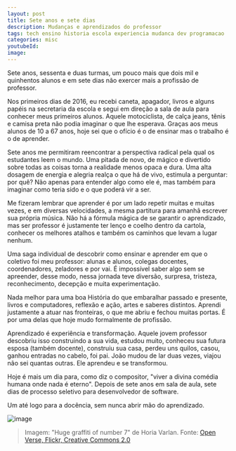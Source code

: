 ```yaml
---
layout: post
title: Sete anos e sete dias
description: Mudanças e aprendizados do professor
tags: tech ensino historia escola experiencia mudanca dev programacao
categories: misc
youtubeId:
image:
---
```


Sete anos, sessenta e duas turmas, um pouco mais que dois mil e quinhentos alunos e em sete dias não exercer mais a profissão de professor.

Nos primeiros dias de 2016, eu recebi caneta, apagador, livros e alguns papéis na secretaria da escola e segui em direção a sala de aula para conhecer meus primeiros alunos. Aquele motociclista, de calça jeans, tênis e camisa preta não podia imaginar o que lhe esperava. Graças aos meus alunos de 10 a 67 anos, hoje sei que o ofício é o de ensinar mas o trabalho é o de aprender.

Sete anos me permitiram reencontrar a perspectiva radical pela qual os estudantes leem o mundo. Uma pitada de novo, de mágico e divertido sobre todas as coisas torna a realidade menos opaca e dura. Uma alta dosagem de energia e alegria realça o que há de vivo, estimula a perguntar: por quê? Não apenas para entender algo como ele é, mas também para imaginar como teria sido e o que poderá vir a ser. 

Me fizeram lembrar que aprender é por um lado repetir muitas e muitas vezes, e em diversas velocidades, a mesma partitura para amanhã escrever sua própria música. Não há a fórmula mágica de se garantir o aprendizado, mas ser professor é justamente ter lenço e coelho dentro da cartola, conhecer os melhores atalhos e também os caminhos que levam a lugar nenhum.

Uma saga individual de descobrir como ensinar e aprender em que o coletivo foi meu professor: alunas e alunos, colegas docentes, coordenadores, zeladores e por vai. É impossível saber algo sem se apreender, desse modo, nessa jornada teve diversão, surpresa, tristeza, reconhecimento, decepção e muita experimentação. 

Nada melhor para uma boa História do que embaralhar passado e presente, livros e computadores, reflexão e ação, artes e saberes distintos. Aprendi justamente a atuar nas fronteiras, o que me abriu e fechou muitas portas. É por uma delas que hoje mudo formalmente de profissão. 

Aprendizado é experiência e transformação. Aquele jovem professor descobriu isso construindo a sua vida, estudou muito, conheceu sua futura esposa (também docente), construiu sua casa, perdeu uns quilos, casou, ganhou entradas no cabelo, foi pai. João mudou de lar duas vezes, viajou não sei quantas outras. Ele aprendeu e se transformou. 

Hoje é mais um dia para, como diz o compositor, "viver a divina comédia humana onde nada é eterno". Depois de sete anos em sala de aula, sete dias de processo seletivo para desenvolvedor de software.

Um até logo para a docência, sem nunca abrir mão do aprendizado.
 
![image](https://user-images.githubusercontent.com/64807181/191022777-1b2dd643-9db8-490b-9549-c15974d09ce8.png)
>Imagem:  "Huge graffiti of number 7" de Horia Varlan. Fonte: [Open Verse, Flickr, Creative Commons 2.0](https://www.flickr.com/photos/10361931@N06)



